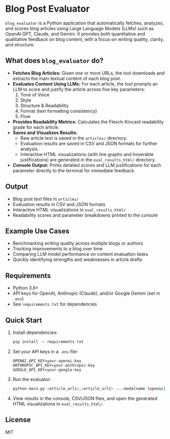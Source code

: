 # Blog Post Evaluator

`blog_evaluator` is a Python application that automatically fetches, analyzes, and scores blog articles using Large Language Models (LLMs) such as OpenAI GPT, Claude, and Gemini. It provides both quantitative and qualitative feedback on blog content, with a focus on writing quality, clarity, and structure.

## What does `blog_evaluator` do?
- **Fetches Blog Articles:** Given one or more URLs, the tool downloads and extracts the main textual content of each blog post.
- **Evaluates Content Using LLMs:** For each article, the tool prompts an LLM to score and justify the article across five key parameters:
  1. Tone of Voice
  2. Style
  3. Structure & Readability
  4. Format (text formatting consistency)
  5. Flow
- **Provides Readability Metrics:** Calculates the Flesch-Kincaid readability grade for each article.
- **Saves and Visualizes Results:**
  - Raw article text is saved in the `articles/` directory.
  - Evaluation results are saved in CSV and JSON formats for further analysis.
  - Interactive HTML visualizations (with line graphs and hoverable justifications) are generated in the `eval_results_html/` directory.
- **Console Output:** Prints detailed scores and LLM justifications for each parameter directly to the terminal for immediate feedback.

## Output
- Blog post text files in `articles/`
- Evaluation results in CSV and JSON formats
- Interactive HTML visualizations in `eval_results_html/`
- Readability scores and parameter breakdowns printed to the console

## Example Use Cases
- Benchmarking writing quality across multiple blogs or authors
- Tracking improvements to a blog over time
- Comparing LLM model performance on content evaluation tasks
- Quickly identifying strengths and weaknesses in article drafts

## Requirements
- Python 3.8+
- API keys for OpenAI, Anthropic (Claude), and/or Google Gemini (set in `.env`)
- See `requirements.txt` for dependencies

## Quick Start
1. Install dependencies:
   ```bash
   pip install -r requirements.txt
   ```
2. Set your API keys in a `.env` file:
   ```env
   OPENAI_API_KEY=your-openai-key
   ANTHROPIC_API_KEY=your-anthropic-key
   GOOGLE_API_KEY=your-google-key
   ```
3. Run the evaluator:
   ```bash
   python main.py <article_url1>,<article_url2> ...<modelname (openai|claude|gemini|all)>
   ```
4. View results in the console, CSV/JSON files, and open the generated HTML visualizations in `eval_results_html/`.

## License
MIT
